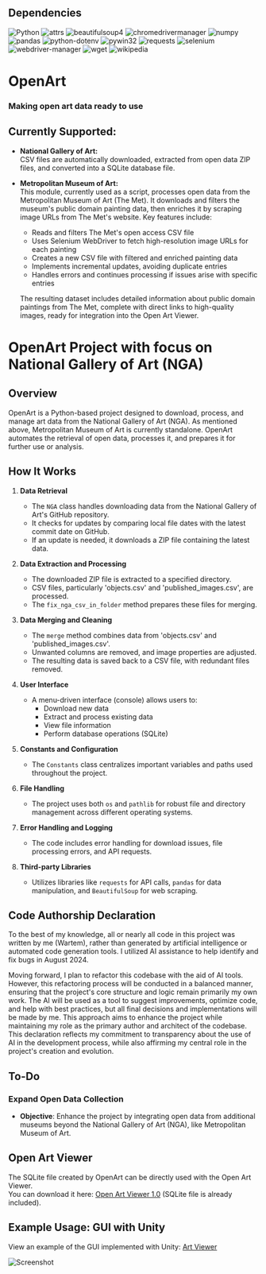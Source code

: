 ## Dependencies

![Python](https://img.shields.io/badge/Python-3776AB?style=flat&logo=python&logoColor=white)
![attrs](https://img.shields.io/badge/attrs-24.2.0-31C754?style=flat&logo=python&logoColor=white)
![beautifulsoup4](https://img.shields.io/badge/beautifulsoup4-4.12.3-8CA1AF?style=flat&logo=python&logoColor=white)
![chromedrivermanager](https://img.shields.io/badge/chromedrivermanager-0.0.1-4285F4?style=flat&logo=google-chrome&logoColor=white)
![numpy](https://img.shields.io/badge/numpy-2.0.1-013243?style=flat&logo=numpy&logoColor=white)
![pandas](https://img.shields.io/badge/pandas-2.2.2-150458?style=flat&logo=pandas&logoColor=white)
![python-dotenv](https://img.shields.io/badge/python--dotenv-1.0.1-2F9331?style=flat&logo=python&logoColor=white)
![pywin32](https://img.shields.io/badge/pywin32-306-0078D6?style=flat&logo=windows&logoColor=white)
![requests](https://img.shields.io/badge/requests-2.32.3-2C8EBB?style=flat&logo=python&logoColor=white)
![selenium](https://img.shields.io/badge/selenium-4.23.1-43B02A?style=flat&logo=selenium&logoColor=white)
![webdriver-manager](https://img.shields.io/badge/webdriver--manager-4.0.2-4285F4?style=flat&logo=google-chrome&logoColor=white)
![wget](https://img.shields.io/badge/wget-3.2-00ADD8?style=flat&logo=gnu&logoColor=white)
![wikipedia](https://img.shields.io/badge/wikipedia-1.4.0-000000?style=flat&logo=wikipedia&logoColor=white)

# OpenArt
### Making open art data ready to use

## Currently Supported:

- **National Gallery of Art:**  
  CSV files are automatically downloaded, extracted from open data ZIP files, and converted into a SQLite database file.

- **Metropolitan Museum of Art:**  
  This module, currently used as a script, processes open data from the Metropolitan Museum of Art (The Met). It downloads and filters the museum's public domain painting data, then enriches it by scraping image URLs from The Met's website. Key features include:
  
  - Reads and filters The Met's open access CSV file
  - Uses Selenium WebDriver to fetch high-resolution image URLs for each painting
  - Creates a new CSV file with filtered and enriched painting data
  - Implements incremental updates, avoiding duplicate entries
  - Handles errors and continues processing if issues arise with specific entries
  
  The resulting dataset includes detailed information about public domain paintings from The Met, complete with direct links to high-quality images, ready for integration into the Open Art Viewer.


# OpenArt Project with focus on National Gallery of Art (NGA)

## Overview
OpenArt is a Python-based project designed to download, process, and manage art data from the National Gallery of Art (NGA). As mentioned above, Metropolitan Museum of Art is currently standalone. 
OpenArt automates the retrieval of open data, processes it, and prepares it for further use or analysis.

## How It Works

1. **Data Retrieval**
   - The `NGA` class handles downloading data from the National Gallery of Art's GitHub repository.
   - It checks for updates by comparing local file dates with the latest commit date on GitHub.
   - If an update is needed, it downloads a ZIP file containing the latest data.

2. **Data Extraction and Processing**
   - The downloaded ZIP file is extracted to a specified directory.
   - CSV files, particularly 'objects.csv' and 'published_images.csv', are processed.
   - The `fix_nga_csv_in_folder` method prepares these files for merging.

3. **Data Merging and Cleaning**
   - The `merge` method combines data from 'objects.csv' and 'published_images.csv'.
   - Unwanted columns are removed, and image properties are adjusted.
   - The resulting data is saved back to a CSV file, with redundant files removed.

4. **User Interface**
   - A menu-driven interface (console) allows users to:
     - Download new data
     - Extract and process existing data
     - View file information
     - Perform database operations (SQLite)

5. **Constants and Configuration**
   - The `Constants` class centralizes important variables and paths used throughout the project.

6. **File Handling**
   - The project uses both `os` and `pathlib` for robust file and directory management across different operating systems.

7. **Error Handling and Logging**
   - The code includes error handling for download issues, file processing errors, and API requests.

8. **Third-party Libraries**
   - Utilizes libraries like `requests` for API calls, `pandas` for data manipulation, and `BeautifulSoup` for web scraping.

## Code Authorship Declaration
To the best of my knowledge, all or nearly all code in this project was written by me (Wartem), rather than generated by artificial intelligence or automated code generation tools. I utilized AI assistance to help identify and fix bugs in August 2024.

Moving forward, I plan to refactor this codebase with the aid of AI tools. However, this refactoring process will be conducted in a balanced manner, ensuring that the project's core structure and logic remain primarily my own work. The AI will be used as a tool to suggest improvements, optimize code, and help with best practices, but all final decisions and implementations will be made by me. This approach aims to enhance the project while maintaining my role as the primary author and architect of the codebase.
This declaration reflects my commitment to transparency about the use of AI in the development process, while also affirming my central role in the project's creation and evolution.

## To-Do
### Expand Open Data Collection
- **Objective**: Enhance the project by integrating open data from additional museums beyond the National Gallery of Art (NGA), like Metropolitan Museum of Art. 

## Open Art Viewer
The SQLite file created by OpenArt can be directly used with the Open Art Viewer.  
You can download it here: [Open Art Viewer 1.0](https://wartem.net/files/OpenArtViewer%201.0.zip) (SQLite file is already included).

## Example Usage: GUI with Unity
View an example of the GUI implemented with Unity: [Art Viewer](https://sites.google.com/view/wartem/art-viewer)

![Screenshot](https://github.com/user-attachments/assets/ac6bfd24-6198-4d5f-af97-cc5a05e05125)
